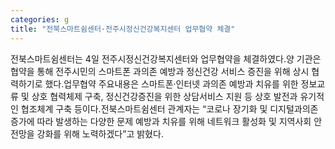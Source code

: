 ```yaml
---
categories: g
title: "전북스마트쉼센터·전주시정신건강복지센터 업무협약 체결"
---
```

전북스마트쉼센터는 4일 전주시정신건강복지센터와 업무협약을 체결하였다.양 기관은 협약을 통해 전주시민의 스마트폰 과의존 예방과 정신건강 서비스 증진을 위해 상시 협력하기로 했다.업무협약 주요내용은 스마트폰·인터넷 과의존 예방과 치유를 위한 정보교류 및 상호 협력체제 구축, 정신건강증진을 위한 상담서비스 지원 등 상호 발전과 유기적인 협조체계 구축 등이다.전북스마트쉼센터 관계자는 “코로나 장기화 및 디지털과의존 증가에 따라 발생하는 다양한 문제 예방과 치유를 위해 네트워크 활성화 및 지역사회 안전망을 강화를 위해 노력하겠다”고 밝혔다.